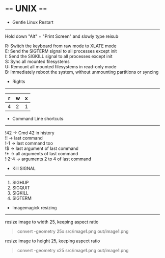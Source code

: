  -- UNIX --
===========

- Gentle Linux Restart
----------------------
Hold down "Alt" + "Print Screen" and slowly type reisub  

R: Switch the keyboard from raw mode to XLATE mode  
E: Send the SIGTERM signal to all processes except init  
I: Send the SIGKILL signal to all processes except init  
S: Sync all mounted filesystems  
U: Remount all mounted filesystems in read-only mode  
B: Immediately reboot the system, without unmounting partitions or syncing  

- Rights
--------
| r | w | x |
|---|---|---|
| 4 | 2 | 1 |

- Command Line shortcuts
------------------------

!42 -> Cmd 42 in history  
!! -> last command  
!-1 -> last command too  
!$ -> last argument of last command  
!* -> all arguments of last command  
!:2-4 -> arguments 2 to 4 of last command  

- Kill SIGNAL
-------------
1) SIGHUP  
3) SIGQUIT  
9) SIGKILL  
15) SIGTERM  

- Imagemagick resizing
----------------------
resize image to width 25, keeping aspect ratio  
> convert -geometry 25x src/image1.png out/image1.png  

resize image to height 25, keeping aspect ratio  
> convert -geometry x25 src/image1.png out/image1.png  
